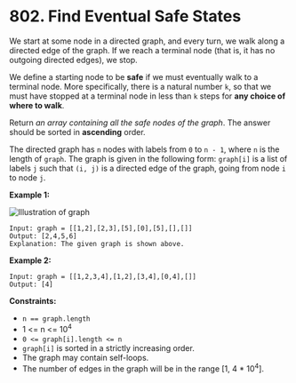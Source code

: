 # 802. Find Eventual Safe States

We start at some node in a directed graph, and every turn, we walk along a directed edge of the graph. If we reach a terminal node (that is, it has no outgoing directed edges), we stop.

We define a starting node to be **safe** if we must eventually walk to a terminal node. More specifically, there is a natural number `k`, so that we must have stopped at a terminal node in less than `k` steps for **any choice of where to walk**.

Return *an array containing all the safe nodes of the graph*. The answer should be sorted in **ascending** order.

The directed graph has `n` nodes with labels from `0` to `n - 1`, where `n` is the length of `graph`. The graph is given in the following form: `graph[i]` is a list of labels `j` such that `(i, j)` is a directed edge of the graph, going from node `i` to node `j`.

 

**Example 1:**

![Illustration of graph](https://s3-lc-upload.s3.amazonaws.com/uploads/2018/03/17/picture1.png)

```
Input: graph = [[1,2],[2,3],[5],[0],[5],[],[]]
Output: [2,4,5,6]
Explanation: The given graph is shown above.
```

**Example 2:**

```
Input: graph = [[1,2,3,4],[1,2],[3,4],[0,4],[]]
Output: [4]
```

 

**Constraints:**

- `n == graph.length`
- 1 <= n <= 10<sup>4</sup>
- `0 <= graph[i].length <= n`
- `graph[i]` is sorted in a strictly increasing order.
- The graph may contain self-loops.
- The number of edges in the graph will be in the range [1, 4 * 10<sup>4</sup>].